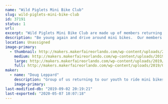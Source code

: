 ```yaml
---
name: "Wild Piglets Mini Bike Club"
slug: wild-piglets-mini-bike-club
id: 37191
status: 1
url: 
excerpt: "Wild Piglets Mini Bike Club are made up of members returning to their youth to ride for fun mini bikes.  We love entering parades carrying the American flag and having a crazy time.  We have taken our mini bikes and added side cars and built steam punk versions. "
description: "Be young again and drive around mini bikes.  Our members are from 8 to 80+ just enjoying life.  We enter parades and exhibit our craziness, people love us.  All of us have bought mini bikes with the putt putt engine and enhanced them with horns, side cars flags and steam punk version.  Come learn how to be crazy with us, find out how the side cars were made, see the steam punk version and learn how you can join with us and be in a parade."
location: Unassigned
image-primary:
  - thumbnail: http://makers.makerfaireorlando.com/wp-content/uploads/2019/08/WP_Full_CMYK-01-150x150.jpg
    medium: http://makers.makerfaireorlando.com/wp-content/uploads/2019/08/WP_Full_CMYK-01-300x125.jpg
    large: http://makers.makerfaireorlando.com/wp-content/uploads/2019/08/WP_Full_CMYK-01-1024x425.jpg
    full: http://makers.makerfaireorlando.com/wp-content/uploads/2019/08/WP_Full_CMYK-01.jpg
maker:
  - name: "Doug Leppard"
    description: "Group of us returning to our youth to ride mini bikes for fun.  Some are engineers, some business people, some from military and all for fun."
    image-primary: 
last-modified-db: "2019-09-02 20:19:21"
last-exported: "2020-05-07 10:07:18"
---
```

